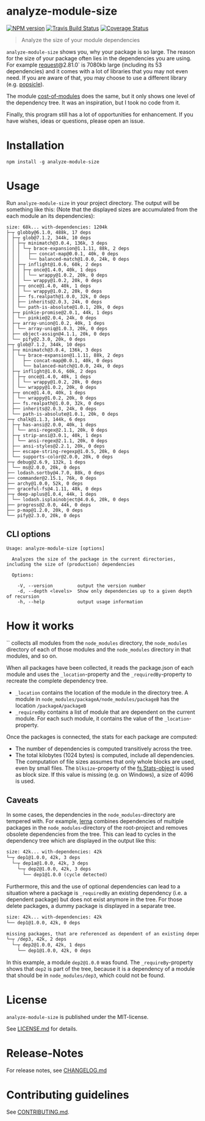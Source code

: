 # analyze-module-size 

[![NPM version](https://img.shields.io/npm/v/analyze-module-size.svg)](https://npmjs.com/package/analyze-module-size)
[![Travis Build Status](https://travis-ci.org/nknapp/analyze-module-size.svg?branch=master)](https://travis-ci.org/nknapp/analyze-module-size)
[![Coverage Status](https://img.shields.io/coveralls/nknapp/analyze-module-size.svg)](https://coveralls.io/r/nknapp/analyze-module-size)

> Analyze the size of your module dependencies

`analyze-module-size` shows you, why your package is so large. The reason for the size
of your package often lies in the dependencies you are using. For example [request](https://npmjs.com/package/request)@2.81.0` 
is 7080kb large (including its 53 dependencies) and it comes with a lot of libraries that you may not even need. If you are aware of that, you may choose to use a different library
(e.g. [popsicle](https://npmjs.com/package/popsicle)).

The module [cost-of-modules](https://npmjs.com/package/cost-of-modules) does the same, but it only shows one level of the 
dependency tree. It was an inspiration, but I took no code from it.

Finally, this program still has a lot of opportunities for enhancement. If you have
wishes, ideas or questions, please open an issue.

# Installation

```
npm install -g analyze-module-size
```

# Usage

Run `analyze-module-size` in your project directory. The output will be something like this:
(Note that the displayed sizes are accumulated from the each module an its dependencies):

```
size: 68k... with-dependencies: 1204k
├─┬ globby@6.1.0, 488k, 17 deps
│ ├─┬ glob@7.1.2, 344k, 10 deps
│ │ ├─┬ minimatch@3.0.4, 136k, 3 deps
│ │ │ └─┬ brace-expansion@1.1.11, 88k, 2 deps
│ │ │   ├── concat-map@0.0.1, 40k, 0 deps
│ │ │   └── balanced-match@1.0.0, 24k, 0 deps
│ │ ├─┬ inflight@1.0.6, 60k, 2 deps
│ │ │ ├─┬ once@1.4.0, 40k, 1 deps
│ │ │ │ └── wrappy@1.0.2, 20k, 0 deps
│ │ │ └── wrappy@1.0.2, 20k, 0 deps
│ │ ├─┬ once@1.4.0, 40k, 1 deps
│ │ │ └── wrappy@1.0.2, 20k, 0 deps
│ │ ├── fs.realpath@1.0.0, 32k, 0 deps
│ │ ├── inherits@2.0.3, 24k, 0 deps
│ │ └── path-is-absolute@1.0.1, 20k, 0 deps
│ ├─┬ pinkie-promise@2.0.1, 44k, 1 deps
│ │ └── pinkie@2.0.4, 24k, 0 deps
│ ├─┬ array-union@1.0.2, 40k, 1 deps
│ │ └── array-uniq@1.0.3, 20k, 0 deps
│ ├── object-assign@4.1.1, 20k, 0 deps
│ └── pify@2.3.0, 20k, 0 deps
├─┬ glob@7.1.2, 344k, 10 deps
│ ├─┬ minimatch@3.0.4, 136k, 3 deps
│ │ └─┬ brace-expansion@1.1.11, 88k, 2 deps
│ │   ├── concat-map@0.0.1, 40k, 0 deps
│ │   └── balanced-match@1.0.0, 24k, 0 deps
│ ├─┬ inflight@1.0.6, 60k, 2 deps
│ │ ├─┬ once@1.4.0, 40k, 1 deps
│ │ │ └── wrappy@1.0.2, 20k, 0 deps
│ │ └── wrappy@1.0.2, 20k, 0 deps
│ ├─┬ once@1.4.0, 40k, 1 deps
│ │ └── wrappy@1.0.2, 20k, 0 deps
│ ├── fs.realpath@1.0.0, 32k, 0 deps
│ ├── inherits@2.0.3, 24k, 0 deps
│ └── path-is-absolute@1.0.1, 20k, 0 deps
├─┬ chalk@1.1.3, 144k, 6 deps
│ ├─┬ has-ansi@2.0.0, 40k, 1 deps
│ │ └── ansi-regex@2.1.1, 20k, 0 deps
│ ├─┬ strip-ansi@3.0.1, 40k, 1 deps
│ │ └── ansi-regex@2.1.1, 20k, 0 deps
│ ├── ansi-styles@2.2.1, 20k, 0 deps
│ ├── escape-string-regexp@1.0.5, 20k, 0 deps
│ └── supports-color@2.0.0, 20k, 0 deps
├─┬ debug@2.6.9, 132k, 1 deps
│ └── ms@2.0.0, 20k, 0 deps
├── lodash.sortby@4.7.0, 88k, 0 deps
├── commander@2.15.1, 76k, 0 deps
├── archy@1.0.0, 52k, 0 deps
├── graceful-fs@4.1.11, 48k, 0 deps
├─┬ deep-aplus@1.0.4, 44k, 1 deps
│ └── lodash.isplainobject@4.0.6, 20k, 0 deps
├── progress@2.0.0, 44k, 0 deps
├── p-map@1.2.0, 20k, 0 deps
└── pify@2.3.0, 20k, 0 deps
```

## CLI options

```
Usage: analyze-module-size [options]

  Analyzes the size of the package in the current directories, including the size of (production) dependencies

  Options:

    -V, --version         output the version number
    -d, --depth <levels>  Show only dependencies up to a given depth of recursion
    -h, --help            output usage information
```


# How it works

`` collects all modules from the `node_modules` directory, the `node_modules` directory of 
each of those modules and the `node_modules` directory in that modules, and so on.

When all packages have been collected, it reads the package.json of each module and uses the `_location`-property
and the `_requiredBy`-property to recreate the complete dependency tree.

* `_location` contains the location of the module in the directory tree. A module in `node_modules/packageA/node_modules/packageB`
  has the location `/packageA/packageB`
* `_requiredBy` contains a list of module that are dependent on the current module. For each such module, it contains
  the value of the `_location`-property.

Once the packages is connected, the stats for each package are computed:

* The number of dependencies is computed transitively across the tree.
* The total kilobytes (1024 bytes) is computed, include all dependencies.
  The computation of file sizes assumes that only whole blocks are used, even by small files. The `blksize`-property
  of the [fs.Stats-object]() is used as block size. If this value is missing (e.g. on Windows), a size of 4096 is 
  used.

## Caveats

In some cases, the dependencies in the `node_modules`-directory are tempered with. For example, [lerna](https://npmjs.com/package/lerna)
combines dependencies of multiple packages in the `node_modules`-directory of the root-project and removes 
obsolete dependencies from the tree. This can lead to cycles in the dependency tree which are displayed in
the output like this:

```txt
size: 42k... with-dependencies: 42k
└─┬ dep1@1.0.0, 42k, 3 deps
  └─┬ dep1a@1.0.0, 42k, 3 deps
    └─┬ dep2@1.0.0, 42k, 3 deps
      └── dep1@1.0.0 (cycle detected)

```


Furthermore, this and the use of optional dependencies can lead to a situation where a package is `_requiredBy` 
an existing dependency (i.e. a dependent package) but does not exist anymore in the tree. For those delete packages,
a dummy package is displayed in a separate tree.

```txt
size: 42k... with-dependencies: 42k
└── dep1@1.0.0, 42k, 0 deps

missing packages, that are referenced as dependent of an existing dependency
└─┬ /dep3, 42k, 2 deps
  └─┬ dep2@1.0.0, 42k, 1 deps
    └── dep1@1.0.0, 42k, 0 deps

```


In  this example, a module `dep2@1.0.0` was found. The `_requireBy`-property shows that `dep2`
is part of the tree, because it is a dependency of a module that should be in `node_modules/dep3`, 
which could not be found.

   


# License

`analyze-module-size` is published under the MIT-license.

See [LICENSE.md](LICENSE.md) for details.


# Release-Notes
 
For release notes, see [CHANGELOG.md](CHANGELOG.md)
 
# Contributing guidelines

See [CONTRIBUTING.md](CONTRIBUTING.md).